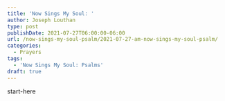 ```yaml
---
title: 'Now Sings My Soul: '
author: Joseph Louthan
type: post
publishDate: 2021-07-27T06:00:00-06:00
url: /now-sings-my-soul-psalm/2021-07-27-am-now-sings-my-soul-psalm/
categories:
  - Prayers
tags:
  - 'Now Sings My Soul: Psalms'
draft: true
---
```

<div style="font-variant: small-caps;">

</div>
    start-here
